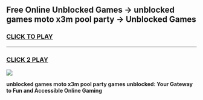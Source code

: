 
## Free Online Unblocked Games → unblocked games moto x3m pool party → Unblocked Games
<h3>
<a href="https://premium.freeplayer.one?title=unblocked_games_moto_x3m_pool_party&ref=21F">CLICK TO PLAY</a></h3>
<hr>

<h3>
<a href="https://premium.freeplayer.one?title=unblocked_games_moto_x3m_pool_party&ref=21F">CLICK 2 PLAY</a>
  
</h3>

<a href="https://premium.freeplayer.one?title=unblocked_games_moto_x3m_pool_party&ref=21F/"><img src="https://clearcache.store/games.png"></a>


**unblocked games moto x3m pool party games unblocked: Your Gateway to Fun and Accessible Online Gaming**
